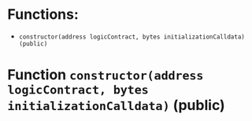 # Functions:

- `constructor(address logicContract, bytes initializationCalldata) (public)`

# Function `constructor(address logicContract, bytes initializationCalldata)` (public)
